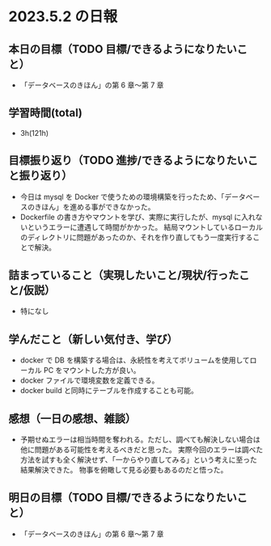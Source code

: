 # 2023.5.2 の日報

## 本日の目標（TODO 目標/できるようになりたいこと）

- 「データベースのきほん」の第 6 章〜第 7 章

## 学習時間(total)

- 3h(121h)

## 目標振り返り（TODO 進捗/できるようになりたいこと振り返り）

- 今日は mysql を Docker で使うための環境構築を行ったため、「データベースのきほん」を進める事ができなかった。
- Dockerfile の書き方やマウントを学び、実際に実行したが、mysql に入れないというエラーに遭遇して時間がかかった。
  結局マウントしているローカルのディレクトリに問題があったのか、それを作り直してもう一度実行することで解決。

## 詰まっていること（実現したいこと/現状/行ったこと/仮説）

- 特になし

## 学んだこと（新しい気付き、学び）

- docker で DB を構築する場合は、永続性を考えてボリュームを使用してローカル PC をマウントした方が良い。
- docker ファイルで環境変数を定義できる。
- docker build と同時にテーブルを作成することも可能。

## 感想（一日の感想、雑談）

- 予期せぬエラーは相当時間を奪われる。ただし、調べても解決しない場合は他に問題がある可能性を考えるべきだと思った。
  実際今回のエラーは調べた方法を試すも全く解決せず、「一からやり直してみる」という考えに至った結果解決できた。
  物事を俯瞰して見る必要もあるのだと悟った。

## 明日の目標（TODO 目標/できるようになりたいこと）

- 「データベースのきほん」の第 6 章〜第 7 章
